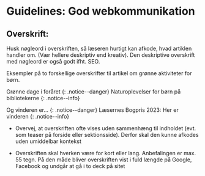 # Guidelines: God webkommunikation #
## Overskrift: ##

Husk nøgleord i overskriften, så læseren hurtigt kan afkode, hvad artiklen handler om. (Vær hellere deskriptiv end kreativ). Den deskriptive overskrift med nøgleord er også godt ifht. SEO.
  
Eksempler på to forskellige overskrifter til artikel om grønne aktiviteter for børn.

  Grønne dage i foråret
  {: .notice--danger}
  Naturoplevelser for børn på bibliotekerne
  {: .notice--info}

  Og vinderen er…
  {: .notice--danger}
  Læsernes Bogpris 2023: Her er vinderen
  {: .notice--info}

- Overvej, at overskriften ofte vises uden sammenhæng til indholdet (evt. som teaser på forside eller sektionsside). Derfor skal den kunne afkodes uden umiddelbar kontekst

- Overskriften skal hverken være for kort eller lang. Anbefalingen er max. 55 tegn. På den måde bliver overskriften vist i fuld længde på Google, Facebook og undgår at gå i to deck på sitet

